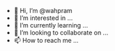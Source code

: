 - 👋 Hi, I’m @wahpram
- 👀 I’m interested in ...
- 🌱 I’m currently learning ...
- 💞️ I’m looking to collaborate on ...
- 📫 How to reach me ...

<!---
wahpram/wahpram is a ✨ special ✨ repository because its `README.md` (this file) appears on your GitHub profile.
You can click the Preview link to take a look at your changes.
--->
